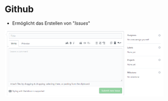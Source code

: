 # Github
- Ermöglicht das Erstellen von "*Issues*"

![github_issue](folien/4_projektorganisation/images/github_issue.png "Github: Issue anlegen")
